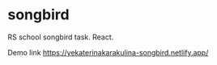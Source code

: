 # songbird
RS school songbird task. React.

Demo link https://yekaterinakarakulina-songbird.netlify.app/
